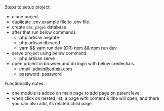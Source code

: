 Steps to setup project:
- clone project
- duplicate .env.example file to .env file.
- create `cms_pages` database.
- after that run below commands
    - php artisan migrate
    - php artisan db:seed
    - yarn && yarn run dev (OR) npm && npm run dev
- serve project using below command
    - php artisan serve
- open project in browser and do login with below credentials.
    - email: admin@admin.com
    - password: password

Functionality notes:
- one module is added on main page to add page on parent level.
- when click on nested list, a page with content & title will open, and there you can also add, its related child page.
